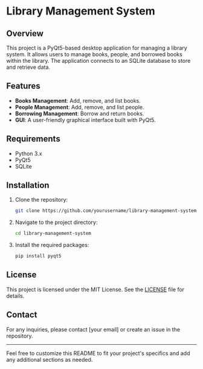 
# Library Management System

## Overview

This project is a PyQt5-based desktop application for managing a library system. It allows users to manage books, people, and borrowed books within the library. The application connects to an SQLite database to store and retrieve data.

## Features

- **Books Management**: Add, remove, and list books.
- **People Management**: Add, remove, and list people.
- **Borrowing Management**: Borrow and return books.
- **GUI**: A user-friendly graphical interface built with PyQt5.

## Requirements

- Python 3.x
- PyQt5
- SQLite

## Installation

1. Clone the repository:
    ```bash
    git clone https://github.com/yourusername/library-management-system.git
    ```
2. Navigate to the project directory:
    ```bash
    cd library-management-system
    ```
3. Install the required packages:
    ```bash
    pip install pyqt5
    ```

## License

This project is licensed under the MIT License. See the [LICENSE](LICENSE) file for details.

## Contact

For any inquiries, please contact [your email] or create an issue in the repository.

---

Feel free to customize this README to fit your project's specifics and add any additional sections as needed.
